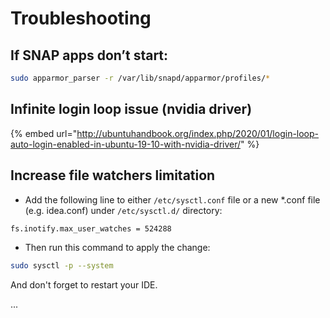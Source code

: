 # Troubleshooting

## If SNAP apps don’t start: 

```bash
sudo apparmor_parser -r /var/lib/snapd/apparmor/profiles/*
```

## Infinite login loop issue \(nvidia driver\)

{% embed url="http://ubuntuhandbook.org/index.php/2020/01/login-loop-auto-login-enabled-in-ubuntu-19-10-with-nvidia-driver/" %}

## Increase file watchers limitation 

* Add the following line to either `/etc/sysctl.conf` file or a new \*.conf file \(e.g. idea.conf\) under `/etc/sysctl.d/` directory: 

```bash
fs.inotify.max_user_watches = 524288
```

* Then run this command to apply the change:

```bash
sudo sysctl -p --system
```

And don't forget to restart your IDE. 

...

